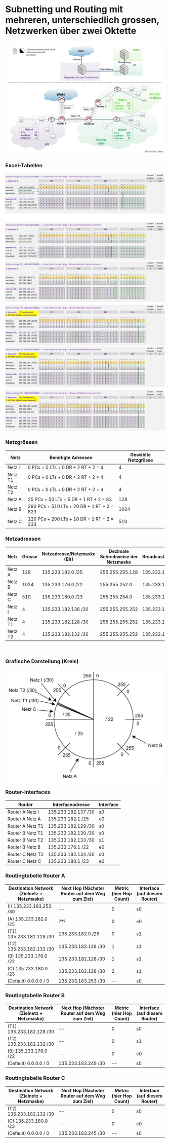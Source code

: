 # Subnetting und Routing mit mehreren, unterschiedlich grossen, Netzwerken über zwei Oktette


<img src="../../Bilder/N3/P3 Bild10.png">


<br>


### Excel-Tabellen

<img src="../../Bilder/N3/P3 Bild12.png">
<img src="../../Bilder/N3/P3 Bild13.png">
<img src="../../Bilder/N3/P3 Bild14.png">


<br>


### Netzgrössen

| Netz    | Benötigte Adressen                         | Gewählte  Netzgrösse |
|---------|--------------------------------------------|----------------------|
| Netz I  | 0 PCs + 0 LTs + 0 DR + 2 RT + 2 = 4        | 4                    |
| Netz T1 | 0 PCs + 0 LTs + 0 DR + 2 RT + 2 = 4        | 4                    |
| Netz T2 | 0 PCs + 0 LTs + 0 DR + 2 RT + 2 = 4        | 4                    |
| Netz A  | 25 PCs + 50 LTs + 5 DR + 1 RT + 2 = 83     | 128                  |
| Netz B  | 290 PCs + 510 LTs + 20 DR + 1 RT + 2 = 823 | 1024                 |
| Netz C  | 120 PCs + 200 LTs + 10 DR + 1 RT + 2 = 333 | 510                  |


### Netzadressen

| Netz    | Grösse | Netzadresse/Netzmaske (Bit) | Dezimale Schreibweise der Netzmaske | Broadcastadresse |
|---------|--------|-----------------------------|-------------------------------------|------------------|
| Netz A  | 128    | 135.233.182.0 /25           | 255.255.255.128                     | 135.233.182.127  |
| Netz B  | 1024   | 135.233.176.0 /22           | 255.255.252.0                       | 135.233.179.255  |
| Netz C  | 510    | 135.233.180.0 /23           | 255.255.254.0                       | 135.233.181.255  |
| Netz I  | 4      | 135.233.182.136 /30         | 255.255.255.252                     | 135.233.182.139  |
| Netz T1 | 4      | 135.233.182.128 /30         | 255.255.255.252                     | 135.233.182.131  |
| Netz T2 | 4      | 135.233.182.132 /30         | 255.255.255.252                     | 135.233.182.135  |


<br>


### Grafische Darstellung (Kreis)

<img src="../../Bilder/N3/P3 Bild15.png">


<br>


### Router-Interfaces

| **Router**        | **Interfaceadresse** | **Interface** |
|-------------------|----------------------|---------------|
| Router A Netz I   | 135.233.182.137 /30  | s0            |
| Router A Netz A   | 135.233.182.1 /25    | e0            |
| Router A Netz T1  | 135.233.182.129 /30  | s0            |
| Router B Netz T1  | 135.233.182.130 /30  | s0            |
| Router B Netz T2  | 135.233.182.133 /30  | s1            |
| Router B Netz B   | 135.233.176.1 /22    | e0            |
| Router C Netz T2  | 135.233.182.134 /30  | s0            |
| Router C Netz C   | 135.233.180.1 /23    | e0            |


### Routingtabelle Router A

| **Destination Network** (Zielnetz + Netzmaske) | **Next Hop** (Nächster Router auf dem Weg zum Ziel) | **Metric** (hier Hop Count)  | **Interface** (auf diesem Router) |
|------------------------------------------------|-----------------------------------------------------|------------------------------|-----------------------------------|
| (I) 135.233.183.252 /30                        | --                                                  | 0                            | s0                                |
| (A) 135.233.182.0 /25                          | ???                                                 | 0                            | e0                                |
| (T1) 135.233.182.128 /30                       | 135.233.182.0 /25                                   | 0                            | s1                                |
| (T2) 135.233.182.132 /30                       | 135.233.182.128 /30                                 | 1                            | s1                                |
| (B) 135.233.176.0 /22                          | 135.233.182.128 /30                                 | 1                            | s1                                |
| (C) 135.233.180.0 /23                          | 135.233.182.128 /30                                 | 2                            | s1                                |
| (Default) 0.0.0.0 / 0                          | 135.233.183.253 /30                                 | --                           | s0                                |


### Routingtabelle Router B

| **Destination Network**  (Zielnetz + Netzmaske) | **Next Hop** (Nächster Router auf dem Weg zum Ziel) | **Metric** (hier Hop Count)  | **Interface** (auf diesem Router) |
|-------------------------------------------------|-----------------------------------------------------|------------------------------|-----------------------------------|
| (T1) 135.233.182.128 /30                        | --                                                  | 0                            | s0                                |
| (T2) 135.233.182.132 /30                        | --                                                  | 0                            | s1                                |
| (B) 135.233.176.0 /22                           | --                                                  | 0                            | e0                                |
| (Default) 0.0.0.0 / 0                           | 135.233.183.249 /30                                 | --                           | s0                                |


### Routingtabelle Router C

| **Destination Network**  (Zielnetz + Netzmaske) | **Next Hop** (Nächster Router auf dem Weg zum Ziel) | **Metric** (hier Hop Count)  | **Interface** (auf diesem Router) |
|-------------------------------------------------|-----------------------------------------------------|------------------------------|-----------------------------------|
| (T2) 135.233.182.132 /30                        | --                                                  | 0                            | s0                                |
| (C) 135.233.180.0 /23                           | --                                                  | 0                            | e0                                |
| (Default) 0.0.0.0 / 0                           | 135.233.183.245 /30                                 | --                           | s0                                |

